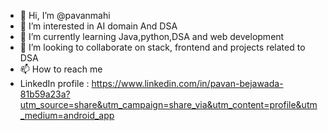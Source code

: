 - 👋 Hi, I’m @pavanmahi
- 👀 I’m interested in AI domain And DSA 
- 🌱 I’m currently learning Java,python,DSA and web development 
- 💞️ I’m looking to collaborate on stack, frontend and projects related to DSA
- 📫 How to reach me
- LinkedIn profile : https://www.linkedin.com/in/pavan-bejawada-81b59a23a?utm_source=share&utm_campaign=share_via&utm_content=profile&utm_medium=android_app

<!---
pavanmahi/pavanmahi is a ✨ special ✨ repository because its `README.md` (this file) appears on your GitHub profile.
You can click the Preview link to take a look at your changes.
--->
